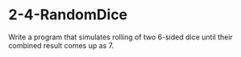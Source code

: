 # 2-4-RandomDice
Write a program that simulates rolling of two 6-sided dice until their combined result comes up as 7.
